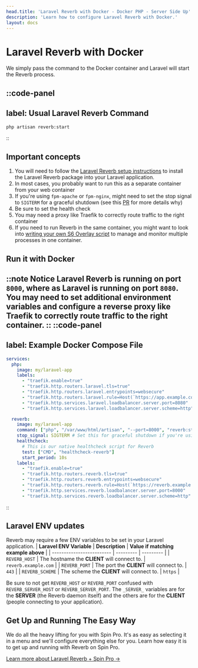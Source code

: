 ```yaml
---
head.title: 'Laravel Reverb with Docker - Docker PHP - Server Side Up'
description: 'Learn how to configure Laravel Reverb with Docker.'
layout: docs
---
```


# Laravel Reverb with Docker
We simply pass the command to the Docker container and Laravel will start the Reverb process.

::code-panel
---
label: Usual Laravel Reverb Command
---
```sh
php artisan reverb:start
```
::

## Important concepts
1. You will need to follow the [Laravel Reverb setup instructions](https://laravel.com/docs/12.x/reverb) to install the Laravel Reverb package into your Laravel application.
1. In most cases, you probably want to run this as a separate container from your web container
1. If you're using `fpm-apache` or `fpm-nginx`, might need to set the stop signal to `SIGTERM` for a graceful shutdown (see this [PR](https://github.com/serversideup/docker-php/pull/437) for more details why)
1. Be sure to set the health check
1. You may need a proxy like Traefik to correctly route traffic to the right container
1. If you need to run Reverb in the same container, you might want to look into [writing your own S6 Overlay script](/docs/guide/using-s6-overlay#customizing-the-initialization-process) to manage and monitor multiple processes in one container.

## Run it with Docker
::note
Notice Laravel Reverb is running on port `8000`, where as Laravel is running on port `8080`. You may need to set additional environment variables and configure a reverse proxy like Traefik to correctly route traffic to the right container.
::
::code-panel
---
label: Example Docker Compose File
---
```yaml
services:
  php:
    image: my/laravel-app
    labels:
      - "traefik.enable=true"
      - "traefik.http.routers.laravel.tls=true"
      - "traefik.http.routers.laravel.entrypoints=websecure"
      - "traefik.http.routers.laravel.rule=Host(`https://app.example.com`)"
      - "traefik.http.services.laravel.loadbalancer.server.port=8080"
      - "traefik.http.services.laravel.loadbalancer.server.scheme=http"

  reverb:
    image: my/laravel-app
    command: ["php", "/var/www/html/artisan", "--port=8000", "reverb:start"]
    stop_signal: SIGTERM # Set this for graceful shutdown if you're using fpm-apache or fpm-nginx
    healthcheck:
      # This is our native healthcheck script for Reverb
      test: ["CMD", "healthcheck-reverb"]
      start_period: 10s
    labels:
      - "traefik.enable=true"
      - "traefik.http.routers.reverb.tls=true"
      - "traefik.http.routers.reverb.entrypoints=websecure"
      - "traefik.http.routers.reverb.rule=Host(`https://reverb.example.com`)"
      - "traefik.http.services.reverb.loadbalancer.server.port=8000"
      - "traefik.http.services.reverb.loadbalancer.server.scheme=http"
```
::

## Laravel ENV updates
Reverb may require a few ENV variables to be set in your Laravel application.
| **Laravel ENV Variable** | **Description** | **Value if matching example above** |
| ------------------------- | --------- | --------- |
| `REVERB_HOST`             | The hostname the **CLIENT** will connect to. | `reverb.example.com` |
| `REVERB_PORT`             | The port the **CLIENT** will connect to. | `443` |
| `REVERB_SCHEME`             | The scheme the **CLIENT** will connect to. | `https` |

Be sure to not get `REVERB_HOST` or `REVERB_PORT` confused with `REVERB_SERVER_HOST` or `REVERB_SERVER_PORT`. The `_SERVER_` variables are for the **SERVER** (the Reverb daemon itself) and the others are for the **CLIENT** (people connecting to your application).

## Get Up and Running The Easy Way
We do all the heavy lifting for you with Spin Pro. It's as easy as selecting it in a menu and we'll configure everything else for you. Learn how easy it is to get up and running with Reverb on Spin Pro.

[Learn more about Laravel Reverb + Spin Pro →](https://getspin.pro/docs/services/laravel-reverb)